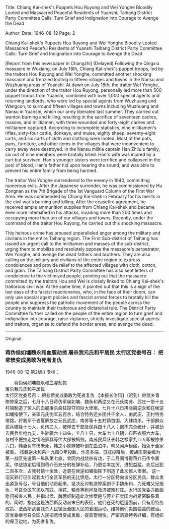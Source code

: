 Title: Chiang Kai-shek's Puppets Hou Ruyong and Wei Yonghe Bloodily Looted and Massacred Peaceful Residents of Yuanshi; Taihang District Party Committee Calls: Turn Grief and Indignation into Courage to Avenge the Dead

Author:
Date: 1946-08-12
Page: 2

Chiang Kai-shek's Puppets Hou Ruyong and Wei Yonghe Bloodily Looted
Massacred Peaceful Residents of Yuanshi
Taihang District Party Committee Calls:
Turn Grief and Indignation into Courage to Avenge the Dead

[Report from this newspaper in Changzhi] (Delayed) Following the Qingxiu massacre in Wuxiang, on July 18th, Chiang Kai-shek's puppet troops, led by the traitors Hou Ruyong and Wei Yonghe, committed another shocking massacre and frenzied looting in fifteen villages and towns in the Nansu and Wuzhuang areas of Yuanshi. At dawn on July 18th, the traitor Wei Yonghe, under the direction of the traitor Hou Ruyong, personally led more than 500 puppet troops from Yuanshi, combined with over 1,000 special agents and returning landlords, who were led by special agents from Wuzhuang and Wangcun, to surround fifteen villages and towns including Wuzhuang and Nansu in Yuanshi, which our army liberated last summer. They carried out wanton burning and killing, resulting in the sacrifice of seventeen cadres, masses, and militiamen, with three wounded and forty-eight cadres and militiamen captured. According to incomplete statistics, nine militiamen's rifles, sixty-four cattle, donkeys, and mules, eighty sheep, seventy-eight carts, and six carts of cloth and clothing were looted. Most of the pots, pans, furniture, and other items in the villages that were inconvenient to carry away were destroyed. In the Nansu militia captain Han Zhilu's family, six out of nine members were brutally killed. Han's wife was injured by a cart but survived. Han's younger sisters were terrified and collapsed in the pool of blood, Han's father hid upon hearing the sound, and was able to prevent his entire family from being harmed.

The traitor Wei Yonghe surrendered to the enemy in 1940, committing numerous evils. After the Japanese surrender, he was commissioned by Hu Zongnan as the 7th Brigade of the 1st Vanguard Column of the First War Area. He was commended by Chiang Kai-shek in February for his merits in the civil war's burning and killing. After the ceasefire agreement, he received ample ammunition supplies from Chiang Kai-shek and became even more intensified in his attacks, invading more than 200 times and occupying more than ten of our villages and towns. Recently, under the command of the traitor Hou Ruyong, he carried out this shocking massacre.

This heinous crime has aroused unparalleled anger among the military and civilians in the entire Taihang region. The First Sub-district of Taihang has issued an urgent call to the militiamen and masses of the sub-district, urging them to mobilize and resolutely oppose the massacre's perpetrator, Wei Yonghe, and avenge the dead fathers and brothers. They are also calling on the military and civilians of the entire region to express condolences and provide relief to the affected villages with cloth, cotton, and grain. The Taihang District Party Committee has also sent letters of condolence to the victimized people, pointing out that the massacre committed by the traitors Hou and Wei is closely linked to Chiang Kai-shek's traitorous civil war. At the same time, it pointed out that this is a sign of the last days of the fascist reactionaries, who, in the face of their doom, can only use special agent policies and fascist armed forces to brutally kill the people and suppress the patriotic movement of the people across the country to maintain their traitorous and dictatorial rule. The District Party Committee further called on the people of the entire region to turn grief and indignation into courage, raise vigilance, strictly investigate special agents and traitors, organize to defend the border areas, and avenge the dead.



<hr /> 

Original: 


### 蒋伪侯如墉魏永和血腥劫掠  屠杀我元氏和平居民  太行区党委号召：  把悲愤变成勇敢为死者复仇

1946-08-12
第2版()
专栏：

　　蒋伪侯如墉魏永和血腥劫掠            
    屠杀我元氏和平居民   
    太行区党委号召：
    把悲愤变成勇敢为死者复仇
    【本报长治讯】（迟到）继武乡青修惨案之后，七月十八日蒋伪军侯如墉、魏永和两逆又在元氏南苏、武庄一带十五村镇制造了惊人的血腥屠杀疯狂掠夺的巨大惨案。七月十八日拂晓魏逆永和在侯逆如墉指使下，亲率元氏伪军五百余，结合特务还乡团共千余人，由武庄、王村特务带路，将我军于去夏解放之元氏武庄、南苏等十五村镇包围，大肆烧杀，干部群众民兵牺牲十七人，负伤三人，被俘去干部及民兵四十八人；据不完全统计，并被劫去民兵步枪九支，牛驴骡六十四头，羊八十只，大车七十八辆，布匹衣服六大车，各村不便拉走之锅碗家具等件大部被捣毁。南苏民兵队长韩之禄家九口人即被惨杀六口，韩妻负车伤未死，韩之小姊妹被吓倒在血泊中，韩父闻声秘藏，始免于全家被害。
    按魏逆永和系一九四○年投敌，作恶多端，日寇投降后，被胡宗南委编为第一战区先遣第一纵队第七旅，曾因内战烧杀有功，于二月间博得蒋介石传令嘉奖。停战协定后得到蒋介石充分的枪弹补给，乃更变本加厉，进犯益猛，先后出犯二百多次，占我村镇十余处，近更在侯逆如墉指挥下制造了此次惊人惨案。
    这一滔天罪行已引起我太行全区军民的无比愤怒。太行一分区特向该分区民兵、群众发出紧急号召，号召他们动员起来，坚决反对制造惨案刽子手魏永和，为死难父兄报仇；号召全区军民以布匹、棉花、粮食等慰问及救济被难村庄。太行区党委亦致函慰问被害人民；并指出侯、魏两奸制造此次惨案是与蒋介石卖国内战紧密联系着的，同时，指出这是法西斯反动派末日的表征，他们在死的厄运面前，只有用特务政策、法西斯武装残杀人民镇压全国人民的爱国运动，维持他们卖国独裁的统治。区党委继号召全区人民把悲愤变成勇敢，提高警惕性，严密清查特务奸细，有组织的保卫边地，为死者复仇。
